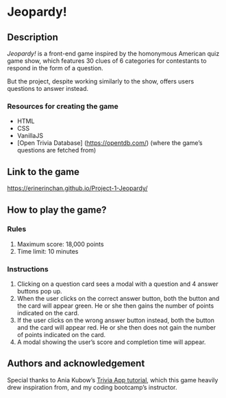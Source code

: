 # Jeopardy!

## Description

_Jeopardy!_ is a front-end game inspired by the homonymous American quiz game show, which features 30 clues of 6 categories for contestants to respond in the form of a question.

But the project, despite working similarly to the show, offers users questions to answer instead.

### Resources for creating the game

- HTML
- CSS
- VanillaJS
- [Open Trivia Database] (https://opentdb.com/) (where the game’s questions are fetched from)

## Link to the game

https://erinerinchan.github.io/Project-1-Jeopardy/

## How to play the game?

### Rules

1. Maximum score: 18,000 points
2. Time limit: 10 minutes

### Instructions

1. Clicking on a question card sees a modal with a question and 4 answer buttons pop up.
2. When the user clicks on the correct answer button, both the button and the card will appear green. He or she then gains the number of points indicated on the card.
3. If the user clicks on the wrong answer button instead, both the button and the card will appear red. He or she then does not gain the number of points indicated on the card.
4. A modal showing the user’s score and completion time will appear.

## Authors and acknowledgement

Special thanks to Ania Kubow’s [Trivia App tutorial](https://www.youtube.com/watch?v=zgHim4ZDpZY&t=3881s), which this game heavily drew inspiration from, and my coding bootcamp’s instructor.
